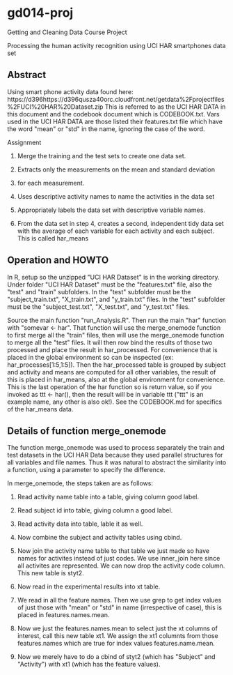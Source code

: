 # gd014-proj
Getting and Cleaning Data Course Project

Processing the human activity recognition using UCI HAR smartphones data set

## Abstract
Using smart phone activity data found here:
https://d396https://d396qusza40orc.cloudfront.net/getdata%2Fprojectfiles%2FUCI%20HAR%20Dataset.zip
This is referred to as the UCI HAR DATA in this document and the
codebook document which is CODEBOOK.txt.  Vars used in the UCI HAR
DATA are those listed their features.txt file which have the word
"mean" or "std" in the name, ignoring the case of the word.

Assignment

1. Merge the training and the test sets to create one data set.

2. Extracts only the measurements on the mean and standard deviation

3. for each measurement.

4. Uses descriptive activity names to name the activities in the data
  set

5. Appropriately labels the data set with descriptive variable names.

6. From the data set in step 4, creates a second, independent tidy data
  set with the average of each variable for each activity and each
  subject.  This is called har_means

## Operation and HOWTO

In R, setup so the unzipped "UCI HAR Dataset" is in the working
directory.  Under folder "UCI HAR Dataset" must be the "features.txt"
file, also the "test" and "train" subfolders.  In the "test" subfolder
must be the "subject_train.txt", "X_train.txt", and "y_train.txt"
files.  In the "test" subfolder must be the "subject_test.txt",
"X_test.txt", and "y_test.txt" files.

Source the main function "run_Analysis.R".  Then run the main "har"
function with "somevar <- har".  That function will use the merge_onemode
function to first merge all the "train" files, then will use the
merge_onemode function to merge all the "test" files.  It will then
row bind the results of those two processed and place the result in
har_processed.  For convenience that is placed in the global
environment so can be inspected (ex: har_processes[1:5,1:5]).  Then
the har_processed table is grouped by subject and activity and means
are computed for all other variables, the result of this is placed in
har_means, also at the global environment for convenience.  This is
the last operation of the har function so is return value, so if you
invoked as ttt <- har(), then the result will be in variable ttt
("ttt" is an example name, any other is also ok!).  See the
CODEBOOK.md for specifics of the har_means data.  

## Details of function merge_onemode

The function merge_onemode was used to process separately the train
and test datasets in the UCI HAR Data because they used parallel
structures for all variables and file names.  Thus it was natural 
to abstract
the similarity into a function, using a parameter to specify the
difference.

In merge_onemode, the steps taken are as follows:

1. Read activity name table into a table, giving column good label.

2. Read subject id into table, giving column a good label.  

3. Read activity data into table, lable it as well.

4. Now combine the subject and activity tables using cbind.

5. Now join the activity name table to that table we just made so have
names for activites instead of just codes.  We use inner_join here
since all activites are represented.  We can now drop the
activity code column.  This new table is styt2.

6. Now read in the experimental results into xt table.

7. We read in all the feature names.  Then we use grep to get index
values of just those with "mean" or "std" in name (irrespective of
case),  this is placed in features.names.mean.  

8.  Now we just the features.names.mean to select just the xt columns
of interest, call this new table xt1.  We assign the xt1 columnts from
those features.names which are true for index values
features.name.mean. 

9.  Now we merely have to do a cbind of styt2 (which has "Subject" and
"Activity") with xt1 (which has the feature values). 























